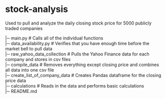# stock-analysis
Used to pull and analyze the daily closing stock price for 5000 publicly traded companies

|─ main.py                      # Calls all of the individual functions <br />
|─ data_availability.py         # Verifies that you have enough time before the market bell to pull data <br />
|─ raw_yahoo_data_collection    # Pulls the Yahoo Finance data for each company and stores in csv files <br />
|─ compile_data                 # Removes everything except closing price and combines all data into one csv file <br />
|─ create_list_of_company_data  # Creates Pandas dataframe for the closing price data <br />
|─ calculations                 # Reads in the data and performs basic calculations <br />
|─ README.md <br />



